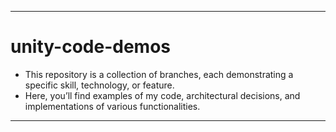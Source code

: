 
---  

# **unity-code-demos**

- This repository is a collection of branches, each demonstrating a specific skill, technology, or feature. 
- Here, you’ll find examples of my code, architectural decisions, and implementations of various functionalities.  

---  
